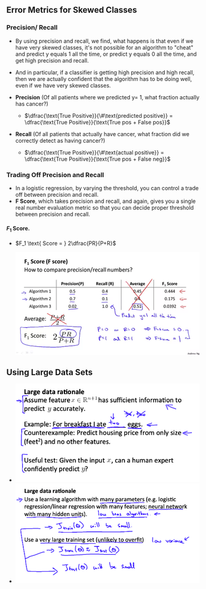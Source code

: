 ## Error Metrics for Skewed Classes

###  Precision/ Recall
* By using precision and recall, we find, what happens is that even if we have very skewed classes, it's not possible for an algorithm to "cheat" and predict y equals 1 all the time, or predict y equals 0 all the time, and get high precision and recall. 
* And in particular, if a classifier is getting high precision and high recall, then we are actually confident that the algorithm has to be doing well, even if we have very skewed classes.

* **Precision** 
	(Of all patients where we predicted y= 1, what fraction actually has cancer?)
    
    * $\dfrac{\text{True Positive}}{\#\text{predicted positive}} = \dfrac{\text{True Positive}}{\text{True pos + False pos}}$

* **Recall**
	(Of all patients that actually have cancer, what fraction did we correctly detect as having cancer?)
    
    * $\dfrac{\text{True Positive}}{\#\text{actual positive}} = \dfrac{\text{True Positive}}{\text{True pos + False neg}}$

### Trading Off Precision and Recall

* In a logistic regression, by varying the threshold, you can control a trade off between precision and recall. 
* **F Score**, which takes precision and recall, and again, gives you a single real number evaluation metric so that you can decide proper threshold between precision and recall. 

#### $F_1$ Score.

* $F_1 \text{ Score = }  2\dfrac{PR}{P+R}$

	<img src="img/7.png">
    
    
## Using Large Data Sets

* <img src= "img/8.png">

* <img src= "img/9.png">
